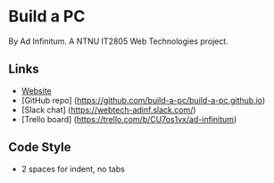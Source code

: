 # Build a PC
By Ad Infinitum. A NTNU IT2805 Web Technologies project.

## Links
+ [Website](https://build-a-pc.github.io/)
+ [GitHub repo] (https://github.com/build-a-pc/build-a-pc.github.io)
+ [Slack chat] (https://webtech-adinf.slack.com/)
+ [Trello board] (https://trello.com/b/CU7os1vx/ad-infinitum)

## Code Style
+ 2 spaces for indent, no tabs
